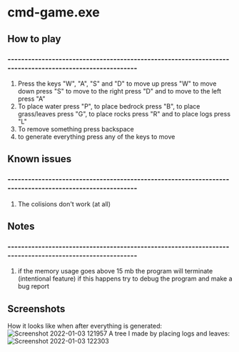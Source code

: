 # cmd-game.exe

## How to play
### -------------------------------------------------------------------------------------------------------

1. Press the keys "W", "A", "S" and "D" to move up press "W" to move down press "S" to move to the right press "D" and to move to the left press "A"
2. To place water press "P", to place bedrock press "B", to place grass/leaves press "G", to place rocks press "R" and to place logs press "L"
3. To remove something press backspace 
4. to generate everything press any of the keys to move


##  Known issues
### -------------------------------------------------------------------------------------------------------
1. The colisions don't work (at all)

## Notes
### -------------------------------------------------------------------------------------------------------
1. if the memory usage goes above 15 mb the program will terminate (intentional feature) if this happens try to debug the program and make a bug report
## Screenshots
How it looks like when after everything is generated:
![Screenshot 2022-01-03 121957](https://user-images.githubusercontent.com/72581470/147960151-f2eb3844-31bc-4e82-8c08-1937ffee471c.png)
A tree I made by placing logs and leaves:
![Screenshot 2022-01-03 122303](https://user-images.githubusercontent.com/72581470/147960430-20525673-ee28-474a-afb2-19e68884f4b7.png)
